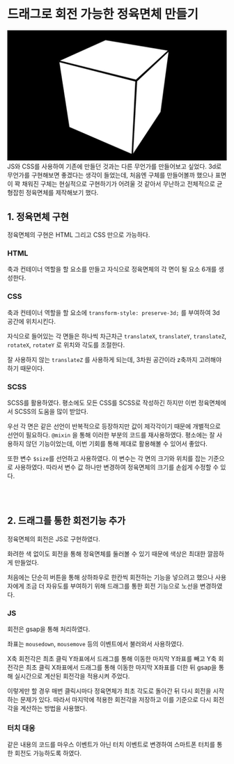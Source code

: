# **드래그로 회전 가능한 정육면체 만들기**
<img src="cube.png" />
JS와 CSS를 사용하여 기존에 만들던 것과는 다른 무언가를 만들어보고 싶었다. 3d로 무언가를 구현해보면 좋겠다는 생각이 들었는데, 처음엔 구체를 만들어볼까 했으나 표면이 꽉 채워진 구체는 현실적으로 구현하기가 어려울 것 같아서 무난하고 전체적으로 균형잡힌 정육면체를 제작해보기 했다.

<br/>

## **1. 정육면체 구현**

정육면체의 구현은 HTML 그리고 CSS 만으로 가능하다. 

### **HTML**
축과 컨테이너 역할을 할 요소를 만들고 자식으로 정육면체의 각 면이 될 요소 6개를 생성한다.

### **CSS**
축과 컨테이너 역할을 할 요소에 `transform-style: preserve-3d;` 를 부여하여 3d 공간에 위치시킨다.

자식으로 들어있는 각 면들은 하나씩 차근차근 `translateX`, `translateY`, `translateZ`, `rotateX`, `rotateY` 로 위치와 각도를 조절한다.

잘 사용하지 않는 `translateZ` 를 사용하게 되는데, 3차원 공간이라 z축까지 고려해야하기 때문이다.

### **SCSS**  
SCSS를 활용하였다. 평소에도 모든 CSS를 SCSS로 작성하긴 하지만 이번 정육면체에서 SCSS의 도움을 많이 받았다. 

우선 각 면은 같은 선언이 반복적으로 등장하지만 값이 제각각이기 때문에 개별적으로 선언이 필요하다. `@mixin` 을 통해 이러한 부분의 코드를 재사용하였다. 평소에는 잘 사용하지 않던 기능이었는데, 이번 기회를 통해 제대로 활용해볼 수 있어서 좋았다.  

또한 변수 `$size`를 선언하고 사용하였다. 
이 변수는 각 면의 크기와 위치를 잡는 기준으로 사용하였다. 따라서 변수 값 하나만 변경하여 정육면체의 크기를 손쉽게 수정할 수 있다.

<br />
<br />

## **2. 드래그를 통한 회전기능 추가**

정육면체의 회전은 JS로 구현하였다. 

화려한 색 없이도 회전을 통해 정육면체를 둘러볼 수 있기 때문에 색상은 최대한 깔끔하게 만들었다.

처음에는 단순히 버튼을 통해 상하좌우로 한칸씩 회전하는 기능을 넣으려고 했으나 사용자에게 조금 더 자유도를 부여하기 위해 드래그를 통한 회전 기능으로 노선을 변경하였다.

### **JS**
회전은 gsap을 통해 처리하였다. 

좌표는 `mousedown`, `mousemove` 등의 이벤트에서 불러와서 사용하였다.

X축 회전각은 최초 클릭 Y좌표에서 드래그를 통해 이동한 마지막 Y좌표를 빼고 
Y축 회전각은 최초 클릭 X좌표에서 드래그를 통해 이동한 마지막 X좌표를 더한 뒤 
gsap을 통해 실시간으로 계산된 회전각을 적용시켜 주었다.

이렇게만 할 경우 매번 클릭시마다 정육면체가 최초 각도로 돌아간 뒤 다시 회전을 시작하는 문제가 있다. 따라서 마지막에 적용한 회전각을 저장하고 이를 기준으로 다시 회전각을 계산하는 방법을 사용했다.

### **터치 대응**
같은 내용의 코드를 마우스 이벤트가 아닌 터치 이벤트로 변경하여 스마트폰 터치를 통한 회전도 가능하도록 하였다.

